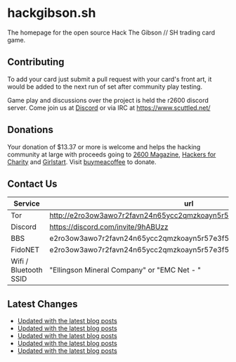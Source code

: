 # hackgibson.sh
The homepage for the open source Hack The Gibson // SH trading card game.


## Contributing

To add your card just submit a pull request with your card's front art, it would be added to the next run of set after community play testing.

Game play and discussions over the project is held the r2600 discord server. Come join us at [Discord](https://discord.com/invite/9hABUzz) or via IRC at https://www.scuttled.net/


## Donations

Your donation of $13.37 or more is welcome and helps the hacking community at large with proceeds going to [2600 Magazine](https://2600.com/), [Hackers for Charity](https://hackersforcharity.org) and [Girlstart](https://girlstart.org).  Visit [buymeacoffee](https://www.buymeacoffee.com/hackgibson.sh) to donate.


## Contact Us

Service | url
-|-
Tor | http://e2ro3ow3awo7r2favn24n65ycc2qmzkoayn5r57e3f56nvjwdcgg32ad.onion
Discord | https://discord.com/invite/9hABUzz
BBS | e2ro3ow3awo7r2favn24n65ycc2qmzkoayn5r57e3f56nvjwdcgg32ad.onion:23
FidoNET | e2ro3ow3awo7r2favn24n65ycc2qmzkoayn5r57e3f56nvjwdcgg32ad.onion:24554
Wifi / Bluetooth SSID | "Ellingson Mineral Company" or "EMC Net - <fidonet address>"

## Latest Changes
<!-- BLOG-POST-LIST:START -->
- [Updated with the latest blog posts](https://github.com/DFW2600/hackgibson.sh/commit/4cfa42ed11a59f0e21ae3f4a2edfbf78b7180951)
- [Updated with the latest blog posts](https://github.com/DFW2600/hackgibson.sh/commit/8f17c9f79af0d405ee0256babd5eee187d0411ec)
- [Updated with the latest blog posts](https://github.com/DFW2600/hackgibson.sh/commit/816626dcacf1afec4a25a58a2179104d6febc6d2)
- [Updated with the latest blog posts](https://github.com/DFW2600/hackgibson.sh/commit/b3979c1825af8b2b99b6379b742debdb2aa719d7)
- [Updated with the latest blog posts](https://github.com/DFW2600/hackgibson.sh/commit/b22239249f6d575602cf5b1b06d63ca79f50d44f)
<!-- BLOG-POST-LIST:END -->
